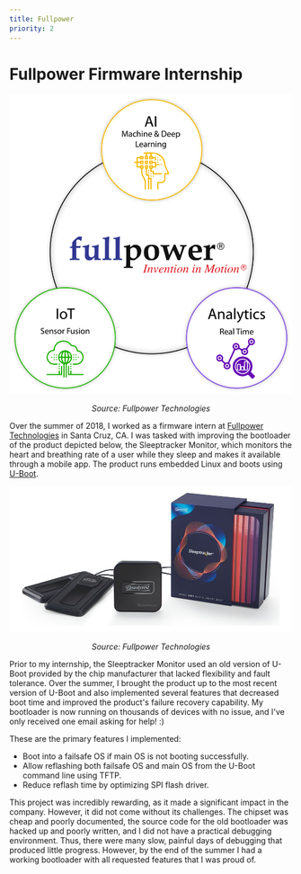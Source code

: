 ```yaml
---
title: Fullpower
priority: 2
---
```


# Fullpower Firmware Internship

![Fullpower](./assets/fp-overview.png)
*<center>Source: Fullpower Technologies</center>*

Over the summer of 2018, I worked as a firmware intern at [Fullpower Technologies](https://www.fullpower.com/) in Santa Cruz, CA. I was tasked with improving the bootloader of the product depicted below, the Sleeptracker Monitor, which monitors the heart and breathing rate of a user while they sleep and makes it available through a mobile app. The product runs embedded Linux and boots using [U-Boot](https://www.denx.de/wiki/U-Boot).

![Fullpower](./assets/sleeptracker.jpg)
*<center>Source: Fullpower Technologies</center>*

Prior to my internship, the Sleeptracker Monitor used an old version of U-Boot provided by the chip manufacturer that lacked flexibility and fault tolerance. Over the summer, I brought the product up to the most recent version of U-Boot and also implemented several features that decreased boot time and improved the product's failure recovery capability. My bootloader is now running on thousands of devices with no issue, and I've only received one email asking for help! :)

These are the primary features I implemented:
- Boot into a failsafe OS if main OS is not booting successfully.
- Allow reflashing both failsafe OS and main OS from the U-Boot command line using TFTP.
- Reduce reflash time by optimizing SPI flash driver.

This project was incredibly rewarding, as it made a significant impact in the company. However, it did not come without its challenges. The chipset was cheap and poorly documented, the source code for the old bootloader was hacked up and poorly written, and I did not have a practical debugging environment. Thus, there were many slow, painful days of debugging that produced little progress. However, by the end of the summer I had a working bootloader with all requested features that I was proud of.
